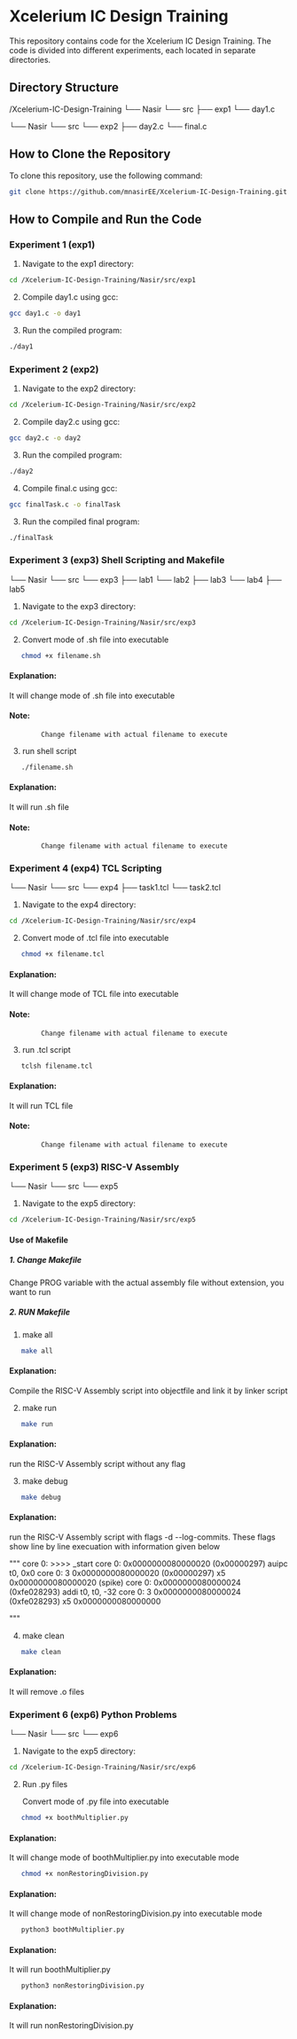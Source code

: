 # Xcelerium IC Design Training

This repository contains code for the Xcelerium IC Design Training. The code is divided into different experiments, each located in separate directories.

## Directory Structure

/Xcelerium-IC-Design-Training
└── Nasir
  └── src
     ├── exp1
        └── day1.c

└── Nasir
   └── src
     └── exp2
        ├── day2.c
        └── final.c


        



## How to Clone the Repository

To clone this repository, use the following command:

```bash
git clone https://github.com/mnasirEE/Xcelerium-IC-Design-Training.git
```
## How to Compile and Run the Code
### Experiment 1 (exp1)

1. Navigate to the exp1 directory:

```bash
cd /Xcelerium-IC-Design-Training/Nasir/src/exp1
```

2. Compile day1.c using gcc:

```bash
gcc day1.c -o day1
```

3. Run the compiled program:

```bash
./day1
```

### Experiment 2 (exp2)


1. Navigate to the exp2 directory:

```bash
cd /Xcelerium-IC-Design-Training/Nasir/src/exp2
```

2. Compile day2.c using gcc:

```bash
gcc day2.c -o day2
```

3. Run the compiled program:

```bash
./day2
```
4. Compile final.c using gcc:

```bash
gcc finalTask.c -o finalTask
```

3. Run the compiled final program:

```bash
./finalTask
```

### Experiment 3 (exp3) Shell Scripting and Makefile

└── Nasir
   └── src
     └── exp3
        ├── lab1
        └── lab2
        ├── lab3
        └── lab4
        ├── lab5

1. Navigate to the exp3 directory:

```bash
cd /Xcelerium-IC-Design-Training/Nasir/src/exp3
```

2. Convert mode of .sh file into executable
   
```bash
   chmod +x filename.sh
```
#### Explanation:

   It will change mode of .sh file into executable
   #### Note: 
            Change filename with actual filename to execute

3. run shell script

```bash
   ./filename.sh
```

#### Explanation:

   It will run .sh file
   #### Note: 
            Change filename with actual filename to execute

### Experiment 4 (exp4) TCL Scripting

└── Nasir
   └── src
     └── exp4
        ├── task1.tcl
        └── task2.tcl

1. Navigate to the exp4 directory:

```bash
cd /Xcelerium-IC-Design-Training/Nasir/src/exp4
```

2. Convert mode of .tcl file into executable
   
```bash
   chmod +x filename.tcl
```
#### Explanation:
   It will change mode of TCL file into executable
   #### Note:
            Change filename with actual filename to execute

3. run .tcl script

```bash
   tclsh filename.tcl
```

#### Explanation:

   It will run TCL file
   #### Note: 
            Change filename with actual filename to execute

### Experiment 5 (exp3) RISC-V Assembly

└── Nasir
   └── src
     └── exp5


1. Navigate to the exp5 directory:

```bash
cd /Xcelerium-IC-Design-Training/Nasir/src/exp5
```

#### Use of Makefile
##### 1. Change Makefile 
   Change PROG variable with the actual assembly file without extension, you want to run

##### 2. RUN Makefile
1. make all
```bash
   make all 
```

#### Explanation:

   Compile the RISC-V Assembly script into objectfile and link it by linker script

2. make run
```bash
   make run 
```

#### Explanation:

   run the RISC-V Assembly script without any flag

3. make debug
```bash
   make debug 
```

#### Explanation:

   run the RISC-V Assembly script with flags -d --log-commits.
   These flags show line by line execuation with information given below

   """
   core   0: >>>>  _start
   core   0: 0x0000000080000020 (0x00000297) auipc   t0, 0x0
   core   0: 3 0x0000000080000020 (0x00000297) x5  0x0000000080000020
   (spike) 
   core   0: 0x0000000080000024 (0xfe028293) addi    t0, t0, -32
   core   0: 3 0x0000000080000024 (0xfe028293) x5  0x0000000080000000

   """

4. make clean
```bash
   make clean
```

#### Explanation:

   It will remove .o files



### Experiment 6 (exp6) Python Problems

└── Nasir
   └── src
     └── exp6


1. Navigate to the exp5 directory:

```bash
cd /Xcelerium-IC-Design-Training/Nasir/src/exp6
```

2. Run .py files

   Convert mode of .py file into executable
   
```bash
   chmod +x boothMultiplier.py
```
#### Explanation:

   It will change mode of boothMultiplier.py into executable mode
```bash
   chmod +x nonRestoringDivision.py
```
#### Explanation:

   It will change mode of nonRestoringDivision.py into executable mode


```bash
   python3 boothMultiplier.py
```
#### Explanation:

   It will run boothMultiplier.py

```bash
   python3 nonRestoringDivision.py
```

#### Explanation:

   It will run nonRestoringDivision.py



